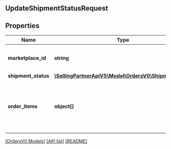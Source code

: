 ## UpdateShipmentStatusRequest

## Properties

Name | Type | Description | Notes
------------ | ------------- | ------------- | -------------
**marketplace_id** | **string** | The unobfuscated marketplace identifier. |
**shipment_status** | [**\SellingPartnerApiV5\Model\OrdersV0\ShipmentStatus**](ShipmentStatus.md) |  |
**order_items** | **object[]** | For partial shipment status updates, the list of order items and quantities to be updated. | [optional]

[[OrdersV0 Models]](../) [[API list]](../../Api) [[README]](../../../README.md)

